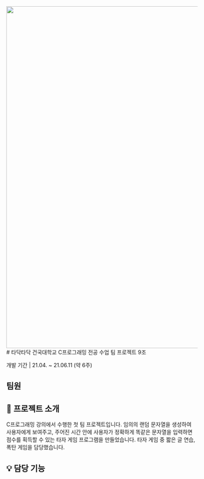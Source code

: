<img src="[https://github.com/eunalunacho/eunalunacho/assets/132866603/31404032-cd9e-4942-ad1a-d65573be8a9f](https://github.com/eunalunacho/eunalunacho/assets/132866603/ef25ea9a-1b70-4b27-a562-2dc5cbf62c70)" width="1600" height="900">
# 타닥타닥
건국대학교 C프로그래밍 전공 수업 팀 프로젝트 9조

개발 기간 | 21.04. ~ 21.06.11 (약 6주)

## 팀원


## 📖 프로젝트 소개
C프로그래밍 강의에서 수행한 첫 팀 프로젝트입니다. 
임의의 랜덤 문자열을 생성하여 사용자에게 보여주고, 주어진 시간 안에 사용자가 정확하게 똑같은 문자열을 입력하면 점수를 획득할 수 있는 타자 게임 프로그램을 만들었습니다. 
타자 게임 중 짧은 글 연습, 폭탄 게임을 담당했습니다. 

## 💡 담당 기능 

